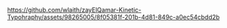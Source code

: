 

https://github.com/wlaith/zayElQamar-Kinetic-Typohraphy/assets/98265005/8f05381f-201b-4d81-849c-a0ec54cbdd2b

